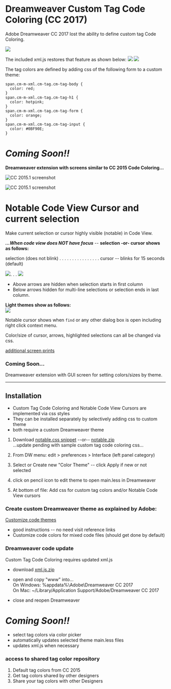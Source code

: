 # Dreamweaver Custom Tag Code Coloring (CC 2017)  

Adobe Dreamweaver CC 2017 lost the ability to define custom tag Code Coloring. 
 
![](http://i.imgur.com/ofEBslS.png)

The included xml.js restores that feature as shown below:
![](http://i.imgur.com/UDrZsS6.png) 
![](http://i.imgur.com/RJg4zVx.png)

The tag colors are defined by adding css of the following form to a custom theme:

    span.cm-m-xml.cm-tag.cm-tag-body {
      color: red;
    }
    span.cm-m-xml.cm-tag.cm-tag-h1 {
      color: hotpink;
    }
    span.cm-m-xml.cm-tag.cm-tag-form {
      color: orange;
    }
    span.cm-m-xml.cm-tag.cm-tag-input {
      color: #0BF90E;
    }
    
# *Coming Soon!!* #

**Dreamweaver extension with screens similar to CC 2015 Code Coloring...**

![CC 2015.1 screenshot](http://i.imgur.com/3QKBcIv.png)
  
![CC 2015.1 screenshot](http://i.imgur.com/6DGRxH0.png)

# Notable Code View Cursor and current selection 

Make current selection or cursor highly visible (notable) in Code View.

***...When code view does NOT have focus*** -- **selection -or- cursor shows as follows:**

selection (does not blink) . . . . . . . . . . . . . . . . cursor -- blinks for 15 seconds (default)  

![](http://i.imgur.com/OzB4wvr.png). . . ![](http://i.imgur.com/Do9WrSb.gif)  

- Above arrows are hidden when selection starts in first column
- Below arrows hidden for multi-line selections or selection ends in last column.
  
**Light themes show as follows:**  
![](http://i.imgur.com/zSy4llI.png)  

Notable cursor shows when `find` or any other dialog box is open including right click context menu.

Color/size of cursor, arrows, highlighted selections can all be changed via css.

[additional screen prints](screenprints/code-view-cursor.md)

### Coming Soon...

Dreamweaver extension with GUI screen for setting colors/sizes by theme. 

---------------------------------------------------------------------------

## Installation

- Custom Tag Code Coloring and Notable Code View Cursors are implemented via css styles
- They can be installed separately by selectively adding css to custom theme
- both require a custom Dreamweaver theme


1. Download [notable.css snippet](https://github.com/flkeysgeek/DW-CC-2017-code-coloring-pref/blob/master/notable.less) --or-- [notable.zip](https://github.com/flkeysgeek/DW-CC-2017-code-coloring-pref/blob/master/notable.zip)  
...update pending with sample custom tag code coloring css...
  
2. From DW menu: edit > preferences > Interface (left panel category)

3. Select or Create new "Color Theme" -- click Apply if new or not selected

4. click on pencil icon to edit theme to open main.less in Dreamweaver  

5. At bottom of file: Add css for custom tag colors and/or Notable Code View cursors

### Create custom Dreamweaver theme as explained by Adobe: 
[Customize code themes](https://helpx.adobe.com/dreamweaver/using/customize-code-coloring.html)  
- good instructions -- no need visit reference links
- Customize code colors for mixed code files (should get done by default)

### Dreamweaver code update

Custom Tag Code Coloring requires updated xml.js 

- download [xml.js.zip](https://github.com/flkeysgeek/DW-CC-2017-code-coloring-pref/raw/master/src/xml.js%20(custom-tag-colors).2017-06-20%20beta.zip)

- open and copy "www" into...    
On Windows: %appdata%\Adobe\Dreamweaver CC 2017  
On Mac: ~/Library/Application Support/Adobe/Dreamweaver CC 2017

- close and reopen Dreamweaver
    
# *Coming Soon!!* #

- select tag colors via color picker
- automatically updates selected theme main.less files
- updates xml.js when necessary

### access to shared tag color repository 

1. Default tag colors from CC 2015
2. Get tag colors shared by other designers
3. Share your tag colors with other Designers 
 
